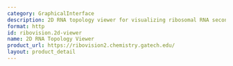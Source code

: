 ```yaml
---
category: GraphicalInterface
description: 2D RNA topology viewer for visualizing ribosomal RNA secondary structures
format: http
id: ribovision.2d-viewer
name: 2D RNA Topology Viewer
product_url: https://ribovision2.chemistry.gatech.edu/
layout: product_detail
---
```

